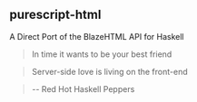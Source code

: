 purescript-html
---------------

A Direct Port of the BlazeHTML API for Haskell

> In time it wants to be your best friend

> Server-side love is living on the front-end

> -- Red Hot Haskell Peppers
